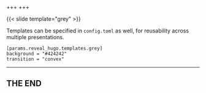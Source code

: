 +++
+++

{{< slide template="grey" >}}

Templates can be specified in `config.toml` as well, for reusability across multiple presentations.

```
[params.reveal_hugo.templates.grey]
background = "#424242"
transition = "convex"
```

---

## THE END